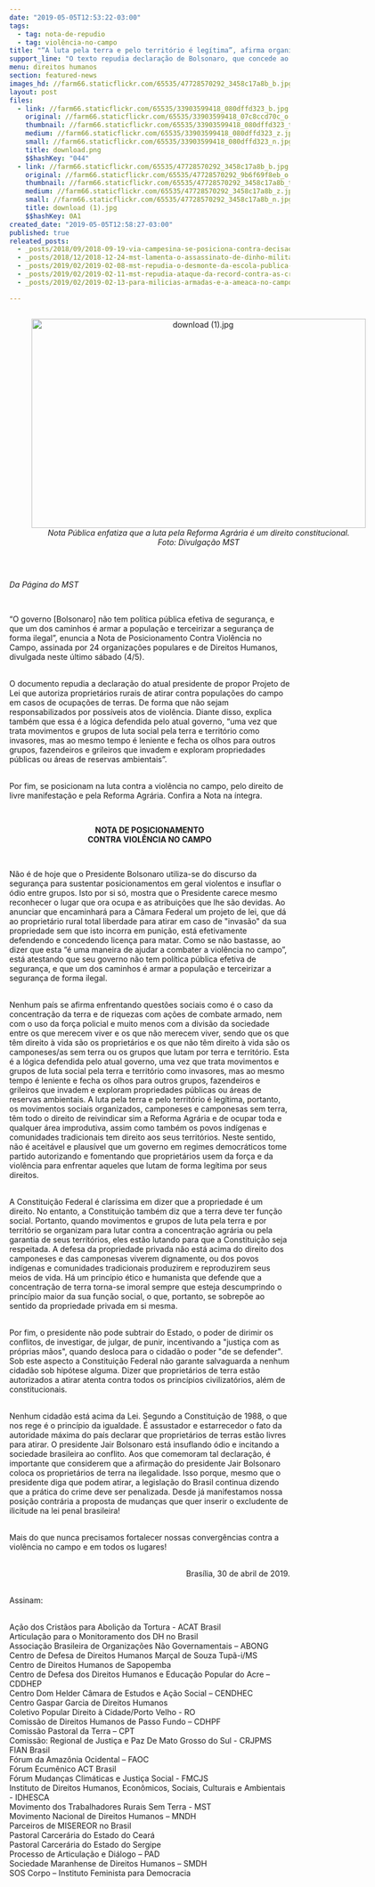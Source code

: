 ```yaml
---
date: "2019-05-05T12:53:22-03:00"
tags:
  - tag: nota-de-repudio
  - tag: violência-no-campo
title: "“A luta pela terra e pelo território é legítima”, afirma organizações populares em Nota Pública"
support_line: "O texto repudia declaração de Bolsonaro, que concede ao proprietário rural liberdade para atirar contra as ocupações de terra"
menu: direitos humanos
section: featured-news
images_hd: //farm66.staticflickr.com/65535/47728570292_3458c17a8b_b.jpg
layout: post
files:
  - link: //farm66.staticflickr.com/65535/33903599418_080dffd323_b.jpg
    original: //farm66.staticflickr.com/65535/33903599418_07c8ccd70c_o.png
    thumbnail: //farm66.staticflickr.com/65535/33903599418_080dffd323_t.jpg
    medium: //farm66.staticflickr.com/65535/33903599418_080dffd323_z.jpg
    small: //farm66.staticflickr.com/65535/33903599418_080dffd323_n.jpg
    title: download.png
    $$hashKey: "044"
  - link: //farm66.staticflickr.com/65535/47728570292_3458c17a8b_b.jpg
    original: //farm66.staticflickr.com/65535/47728570292_9b6f69f8eb_o.jpg
    thumbnail: //farm66.staticflickr.com/65535/47728570292_3458c17a8b_t.jpg
    medium: //farm66.staticflickr.com/65535/47728570292_3458c17a8b_z.jpg
    small: //farm66.staticflickr.com/65535/47728570292_3458c17a8b_n.jpg
    title: download (1).jpg
    $$hashKey: 0A1
created_date: "2019-05-05T12:58:27-03:00"
published: true
releated_posts:
  - _posts/2018/09/2018-09-19-via-campesina-se-posiciona-contra-decisao-que-estende-prazo-para-votacao-da-carta-de-direitos-camponeses-na-onu.md
  - _posts/2018/12/2018-12-24-mst-lamenta-o-assassinato-de-dinho-militante-da-unegro.md
  - _posts/2019/02/2019-02-08-mst-repudia-o-desmonte-da-escola-publica-de-saude.md
  - _posts/2019/02/2019-02-11-mst-repudia-ataque-da-record-contra-as-criancas-sem-terrinha.md
  - _posts/2019/02/2019-02-13-para-milicias-armadas-e-a-ameaca-no-campo.md

---
```

<div style="text-align:center">
<figure class="image" style="display:inline-block"><img alt="download (1).jpg" height="376" src="//farm66.staticflickr.com/65535/47728570292_3458c17a8b_b.jpg" width="600" />
<figcaption><em>Nota P&uacute;blica enfatiza que a luta pela Reforma Agr&aacute;ria &eacute; um direito constitucional.<br />
Foto: Divulga&ccedil;&atilde;o MST</em></figcaption>
</figure>
</div>

<p>&nbsp;</p>

<p><em>Da P&aacute;gina do MST</em></p>

<p>&nbsp;</p>

<p>&ldquo;O governo [Bolsonaro] n&atilde;o tem pol&iacute;tica p&uacute;blica efetiva de seguran&ccedil;a, e que um dos caminhos &eacute; armar a popula&ccedil;&atilde;o e terceirizar a seguran&ccedil;a de forma ilegal&rdquo;, enuncia a Nota de Posicionamento Contra Viol&ecirc;ncia no Campo, assinada por 24 organiza&ccedil;&otilde;es&nbsp;populares e de Direitos Humanos, divulgada neste &uacute;ltimo s&aacute;bado (4/5).</p>

<p><br />
O documento repudia a declara&ccedil;&atilde;o do atual presidente de propor Projeto de Lei que autoriza propriet&aacute;rios rurais de&nbsp;atirar contra popula&ccedil;&otilde;es do campo em casos de ocupa&ccedil;&otilde;es de terras. De forma que n&atilde;o sejam responsabilizados por poss&iacute;veis atos de viol&ecirc;ncia.&nbsp;Diante disso, explica tamb&eacute;m que essa &eacute; a l&oacute;gica defendida pelo atual governo, &ldquo;uma vez que trata movimentos e grupos de luta social pela terra e territ&oacute;rio como invasores, mas ao mesmo tempo &eacute; leniente e fecha os olhos para outros grupos, fazendeiros e grileiros que invadem e exploram propriedades p&uacute;blicas ou &aacute;reas de reservas ambientais&rdquo;.</p>

<p><br />
Por fim, se posicionam na luta contra a viol&ecirc;ncia no campo, pelo direito de livre manifesta&ccedil;&atilde;o e pela Reforma Agr&aacute;ria. Confira a Nota na &iacute;ntegra.&nbsp;</p>

<p>&nbsp;</p>

<p style="text-align: center;"><strong>NOTA DE POSICIONAMENTO<br />
CONTRA VIOL&Ecirc;NCIA NO CAMPO</strong></p>

<p>&nbsp;</p>

<p>N&atilde;o &eacute; de hoje que o Presidente Bolsonaro utiliza-se do discurso da seguran&ccedil;a para sustentar posicionamentos em geral violentos e insuflar o &oacute;dio entre grupos. Isto por si s&oacute;, mostra que o Presidente carece mesmo reconhecer o lugar que ora ocupa e as atribui&ccedil;&otilde;es que lhe s&atilde;o devidas. Ao anunciar que encaminhar&aacute; para a C&acirc;mara Federal um projeto de lei, que d&aacute; ao propriet&aacute;rio rural total liberdade para atirar em caso de &quot;invas&atilde;o&quot; da sua propriedade sem que isto incorra em puni&ccedil;&atilde;o, est&aacute; efetivamente defendendo e concedendo licen&ccedil;a para matar. Como se n&atilde;o bastasse, ao dizer que esta &ldquo;&eacute; uma maneira de ajudar a combater a viol&ecirc;ncia no campo&rdquo;, est&aacute; atestando que seu governo n&atilde;o tem pol&iacute;tica p&uacute;blica efetiva de seguran&ccedil;a, e que um dos caminhos &eacute; armar a popula&ccedil;&atilde;o e terceirizar a seguran&ccedil;a de forma ilegal.</p>

<p><br />
Nenhum pa&iacute;s se afirma enfrentando quest&otilde;es sociais como &eacute; o caso da concentra&ccedil;&atilde;o da terra e de riquezas com a&ccedil;&otilde;es de combate armado, nem com o uso da for&ccedil;a policial e muito menos com a divis&atilde;o da sociedade entre os que merecem viver e os que n&atilde;o merecem viver, sendo que os que t&ecirc;m direito &agrave; vida s&atilde;o os propriet&aacute;rios e os que n&atilde;o t&ecirc;m direito &agrave; vida s&atilde;o os camponeses/as sem terra ou os grupos que lutam por terra e territ&oacute;rio. Esta &eacute; a l&oacute;gica defendida pelo atual governo, uma vez que trata movimentos e grupos de luta social pela terra e territ&oacute;rio como invasores, mas ao mesmo tempo &eacute; leniente e fecha os olhos para outros grupos, fazendeiros e grileiros que invadem e exploram propriedades p&uacute;blicas ou &aacute;reas de reservas ambientais. A luta pela terra e pelo territ&oacute;rio &eacute; leg&iacute;tima, portanto, os movimentos sociais organizados, camponeses e camponesas sem terra, t&ecirc;m todo o direito de reivindicar sim a Reforma Agr&aacute;ria e de ocupar toda e qualquer &aacute;rea improdutiva, assim como tamb&eacute;m os povos ind&iacute;genas e comunidades tradicionais tem direito aos seus territ&oacute;rios. Neste sentido, n&atilde;o &eacute; aceit&aacute;vel e plaus&iacute;vel que um governo em regimes democr&aacute;ticos tome partido autorizando e fomentando que propriet&aacute;rios usem da for&ccedil;a e da viol&ecirc;ncia para enfrentar aqueles que lutam de forma leg&iacute;tima por seus direitos.</p>

<p><br />
A Constitui&ccedil;&atilde;o Federal &eacute; clar&iacute;ssima em dizer que a propriedade &eacute; um direito. No entanto, a Constitui&ccedil;&atilde;o tamb&eacute;m diz que a terra deve ter fun&ccedil;&atilde;o social. Portanto, quando movimentos e grupos de luta pela terra e por territ&oacute;rio se organizam para lutar contra a concentra&ccedil;&atilde;o agr&aacute;ria ou pela garantia de seus territ&oacute;rios, eles est&atilde;o lutando para que a Constitui&ccedil;&atilde;o seja respeitada. A defesa da propriedade privada n&atilde;o est&aacute; acima do direito dos camponeses e das camponesas viverem dignamente, ou dos povos ind&iacute;genas e comunidades tradicionais produzirem e reproduzirem seus meios de vida. H&aacute; um princ&iacute;pio &eacute;tico e humanista que defende que a concentra&ccedil;&atilde;o de terra torna-se imoral sempre que esteja descumprindo o princ&iacute;pio maior da sua fun&ccedil;&atilde;o social, o que, portanto, se sobrep&otilde;e ao sentido da propriedade privada em si mesma.</p>

<p><br />
Por fim, o presidente n&atilde;o pode subtrair do Estado, o poder de dirimir os conflitos, de investigar, de julgar, de punir, incentivando a &quot;justi&ccedil;a com as pr&oacute;prias m&atilde;os&quot;, quando desloca para o cidad&atilde;o o poder &quot;de se defender&quot;. Sob este aspecto a Constitui&ccedil;&atilde;o Federal n&atilde;o garante salvaguarda a nenhum cidad&atilde;o sob hip&oacute;tese alguma. Dizer que propriet&aacute;rios de terra est&atilde;o autorizados a atirar atenta contra todos os princ&iacute;pios civilizat&oacute;rios, al&eacute;m de constitucionais.</p>

<p><br />
Nenhum cidad&atilde;o est&aacute; acima da Lei. Segundo a Constitui&ccedil;&atilde;o de 1988, o que nos rege &eacute; o princ&iacute;pio da igualdade. &Eacute; assustador e estarrecedor o fato da autoridade m&aacute;xima do pa&iacute;s declarar que propriet&aacute;rios de terras est&atilde;o livres para atirar. O presidente Jair Bolsonaro est&aacute; insuflando &oacute;dio e incitando a sociedade brasileira ao conflito. Aos que comemoram tal declara&ccedil;&atilde;o, &eacute; importante que considerem que a afirma&ccedil;&atilde;o do presidente Jair Bolsonaro coloca os propriet&aacute;rios de terra na ilegalidade. Isso porque, mesmo que o presidente diga que podem atirar, a legisla&ccedil;&atilde;o do Brasil continua dizendo que a pr&aacute;tica do crime deve ser penalizada. Desde j&aacute; manifestamos nossa posi&ccedil;&atilde;o contr&aacute;ria a proposta de mudan&ccedil;as que quer inserir o excludente de ilicitude na lei penal brasileira!</p>

<p><br />
Mais do que nunca precisamos fortalecer nossas converg&ecirc;ncias contra a viol&ecirc;ncia no campo e em todos os lugares!&nbsp;</p>

<p style="text-align: right;"><br />
Bras&iacute;lia, 30 de abril de 2019.</p>

<p><br />
Assinam:</p>

<p><br />
A&ccedil;&atilde;o dos Crist&atilde;os para Aboli&ccedil;&atilde;o da Tortura - ACAT Brasil<br />
Articula&ccedil;&atilde;o para o Monitoramento dos DH no Brasil<br />
Associa&ccedil;&atilde;o Brasileira de Organiza&ccedil;&otilde;es N&atilde;o Governamentais &ndash; ABONG<br />
Centro de Defesa de Direitos Humanos Mar&ccedil;al de Souza Tup&atilde;-i/MS<br />
Centro de Direitos Humanos de Sapopemba<br />
Centro de Defesa dos Direitos Humanos e Educa&ccedil;&atilde;o Popular do Acre &ndash; CDDHEP<br />
Centro Dom Helder C&acirc;mara de Estudos e A&ccedil;&atilde;o Social &ndash; CENDHEC<br />
Centro Gaspar Garcia de Direitos Humanos<br />
Coletivo Popular Direito &agrave; Cidade/Porto Velho - RO<br />
Comiss&atilde;o de Direitos Humanos de Passo Fundo &ndash; CDHPF<br />
Comiss&atilde;o Pastoral da Terra &ndash; CPT<br />
Comiss&atilde;o: Regional de Justi&ccedil;a e Paz De Mato Grosso do Sul - CRJPMS<br />
FIAN Brasil<br />
F&oacute;rum da Amaz&ocirc;nia Ocidental &ndash; FAOC<br />
F&oacute;rum Ecum&ecirc;nico ACT Brasil<br />
F&oacute;rum Mudan&ccedil;as Clim&aacute;ticas e Justi&ccedil;a Social - FMCJS<br />
Instituto de Direitos Humanos, Econ&ocirc;micos, Sociais, Culturais e Ambientais - IDHESCA<br />
Movimento dos Trabalhadores Rurais Sem Terra - MST<br />
Movimento Nacional de Direitos Humanos &ndash; MNDH<br />
Parceiros de MISEREOR no Brasil<br />
Pastoral Carcer&aacute;ria do Estado do Cear&aacute;<br />
Pastoral Carcer&aacute;ria do Estado do Sergipe<br />
Processo de Articula&ccedil;&atilde;o e Di&aacute;logo &ndash; PAD<br />
Sociedade Maranhense de Direitos Humanos &ndash; SMDH<br />
SOS Corpo &ndash; Instituto Feminista para Democracia</p>

<p>&nbsp;</p>
